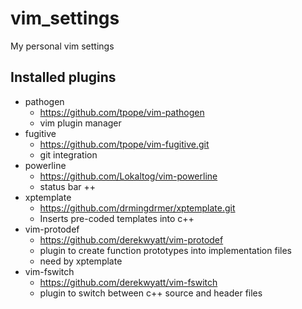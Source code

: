 vim_settings
============

My personal vim settings

Installed plugins
-----------------

 * pathogen
   - https://github.com/tpope/vim-pathogen
   - vim plugin manager
 * fugitive
   - https://github.com/tpope/vim-fugitive.git
   - git integration
 * powerline
   - https://github.com/Lokaltog/vim-powerline
   - status bar ++
 * xptemplate
   - https://github.com/drmingdrmer/xptemplate.git
   - Inserts pre-coded templates into c++
 * vim-protodef
   - https://github.com/derekwyatt/vim-protodef
   - plugin to create function prototypes into implementation files
   - need by xptemplate
 * vim-fswitch
   - https://github.com/derekwyatt/vim-fswitch
   - plugin to switch between c++ source and header files
